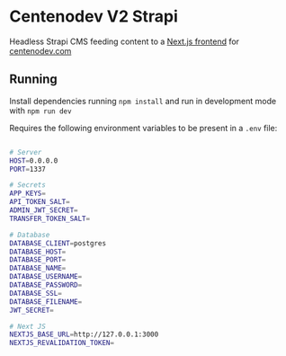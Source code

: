 # Centenodev V2 Strapi

Headless Strapi CMS feeding content to a [Next.js frontend](https://github.com/Centeno448/centenodev-v2-next) for [centenodev.com](https://www.centenodev.com/)

## Running

Install dependencies running `npm install` and run in development mode with `npm run dev`

Requires the following environment variables to be present in a `.env` file:

```bash

# Server
HOST=0.0.0.0
PORT=1337

# Secrets
APP_KEYS=
API_TOKEN_SALT=
ADMIN_JWT_SECRET=
TRANSFER_TOKEN_SALT=

# Database
DATABASE_CLIENT=postgres
DATABASE_HOST=
DATABASE_PORT=
DATABASE_NAME=
DATABASE_USERNAME=
DATABASE_PASSWORD=
DATABASE_SSL=
DATABASE_FILENAME=
JWT_SECRET=

# Next JS
NEXTJS_BASE_URL=http://127.0.0.1:3000
NEXTJS_REVALIDATION_TOKEN=
```
